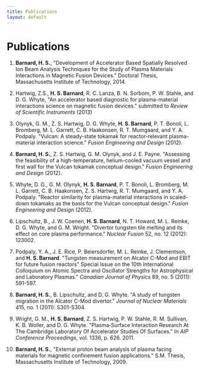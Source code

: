 ```yaml
---
title: Publications
layout: default
---
```


# Publications

1. **Barnard, H. S.**, "Development of Accelerator Based Spatially Resolved Ion Beam Analysis Techniques for the Study of Plasma Materials Interactions in Magnetic Fusion Devices." Doctoral Thesis, Massachusetts Institute of Technology, 2014.

2. Hartwig, Z.S., **H. S. Barnard**, R. C. Lanza, B. N. Sorbom, P. W. Stahle, and D. G. Whyte,
"An accelerator based diagnostic for plasma-material interactions science on magnetic fusion
devices." submitted to *Review of Scientific Instruments* (2013)

3. Olynyk, G. M., Z. S. Hartwig, D. G. Whyte, **H. S. Barnard**, P. T. Bonoli, L. Bromberg, M.
L. Garrett, C. B. Haakonsen, R. T. Mumgaard, and Y. A. Podpaly. "Vulcan: A steady-state
tokamak for reactor-relevant plasma-material interaction science." *Fusion Engineering and
Design* (2012).

4. **Barnard, H. S.**, Z. S. Hartwig, G. M. Olynyk, and J. E. Payne. "Assessing the feasibility of a
high-temperature, helium-cooled vacuum vessel and first wall for the Vulcan tokamak
conceptual design." *Fusion Engineering and Design* (2012).

5. Whyte, D. G., G. M. Olynyk, **H. S. Barnard**, P. T. Bonoli, L. Bromberg, M. L. Garrett, C.
B. Haakonsen, Z. S. Hartwig, R. T. Mumgaard, and Y. A. Podpaly. "Reactor similarity for
plasma-material interactions in scaled-down tokamaks as the basis for the Vulcan conceptual
design." *Fusion Engineering and Design* (2012).

6. Lipschultz, B., J. W. Coenen, **H. S. Barnard**, N. T. Howard, M. L. Reinke, D. G. Whyte, and
G. M. Wright. "Divertor tungsten tile melting and its effect on core plasma performance."
*Nuclear Fusion* 52, no. 12 (2012): 123002.

7. Podpaly, Y. A., J. E. Rice, P. Beiersdorfer, M. L. Reinke, J. Clementson, and **H. S. Barnard**.
"Tungsten measurement on Alcator C-Mod and EBIT for future fusion reactors" Special Issue
on the 10th International Colloquium on Atomic Spectra and Oscillator Strengths for
Astrophysical and Laboratory Plasmas." *Canadian Journal of Physics* 89, no. 5 (2011):
591-597.

8. **Barnard, H. S.**, B. Lipschultz, and D. G. Whyte. "A study of tungsten migration in the
Alcator C-Mod divertor." *Journal of Nuclear Materials* 415, no. 1 (2011): S301-S304.

9. Wright, G. M., **H. S. Barnard**, Z. S. Hartwig, P. W. Stahle, R. M. Sullivan, K. B. Woller, and
D. G. Whyte. "Plasma‐Surface Interaction Research At The Cambridge Laboratory Of
Accelerator Studies Of Surfaces." In *AIP Conference Proceedings*, vol. 1336, p. 626. 2011.

10. **Barnard, H. S.**, "External proton beam analysis of plasma facing materials for magnetic
confinement fusion applications." S.M. Thesis, Massachusetts Institute of Technology, 2009.
